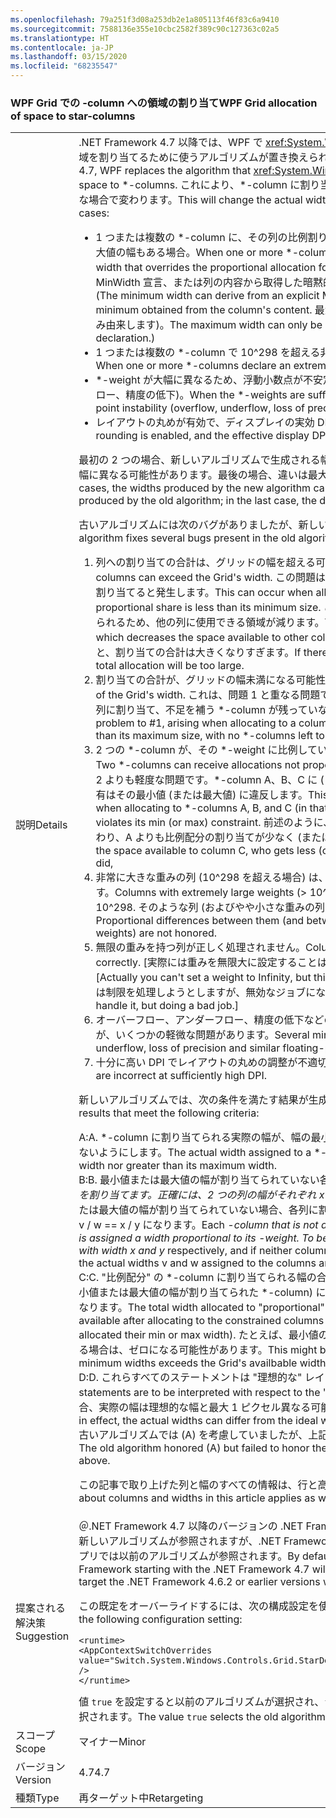 ```yaml
---
ms.openlocfilehash: 79a251f3d08a253db2e1a805113f46f83c6a9410
ms.sourcegitcommit: 7588136e355e10cbc2582f389c90c127363c02a5
ms.translationtype: HT
ms.contentlocale: ja-JP
ms.lasthandoff: 03/15/2020
ms.locfileid: "68235547"
---
```

### <a name="wpf-grid-allocation-of-space-to-star-columns"></a><span data-ttu-id="0969b-101">WPF Grid での -column への領域の割り当て</span><span class="sxs-lookup"><span data-stu-id="0969b-101">WPF Grid allocation of space to star-columns</span></span>

|   |   |
|---|---|
|<span data-ttu-id="0969b-102">説明</span><span class="sxs-lookup"><span data-stu-id="0969b-102">Details</span></span>|<span data-ttu-id="0969b-103">.NET Framework 4.7 以降では、WPF で <xref:System.Windows.Controls.Grid> が \*-column に領域を割り当てるために使うアルゴリズムが置き換えられます。</span><span class="sxs-lookup"><span data-stu-id="0969b-103">Starting with the .NET Framework 4.7, WPF replaces the algorithm that <xref:System.Windows.Controls.Grid> uses to allocate space to \*-columns.</span></span> <span data-ttu-id="0969b-104">これにより、\*-column に割り当てられる実際の幅が、次のようにさまざまな場合で変わります。</span><span class="sxs-lookup"><span data-stu-id="0969b-104">This will change the actual width assigned to \*-columns in a number of cases:</span></span><ul><li><span data-ttu-id="0969b-105">1 つまたは複数の \*-column に、その列の比例割り当てをオーバーライドする最小値または最大値の幅もある場合。</span><span class="sxs-lookup"><span data-stu-id="0969b-105">When one or more \*-columns also have a minimum or maximum width that overrides the proportional allocation for that colum.</span></span> <span data-ttu-id="0969b-106">(最小値の幅は、明示的な MinWidth 宣言、または列の内容から取得した暗黙的な最小値に由来する可能性があります。</span><span class="sxs-lookup"><span data-stu-id="0969b-106">(The minimum width can derive from an explicit MinWidth declaration, or from an implicit minimum obtained from the column's content.</span></span> <span data-ttu-id="0969b-107">最大値の幅は、明示的な MaxWidth 宣言にのみ由来します)。</span><span class="sxs-lookup"><span data-stu-id="0969b-107">The maximum width can only be defined explicitly, from a MaxWidth declaration.)</span></span></li><li><span data-ttu-id="0969b-108">1 つまたは複数の \*-column で 10^298 を超える非常に大きな \*-weight を宣言した場合。</span><span class="sxs-lookup"><span data-stu-id="0969b-108">When one or more \*-columns declare an extremely large \*-weight, greater than 10^298.</span></span></li><li><span data-ttu-id="0969b-109">\*-weight が大幅に異なるため、浮動小数点が不安定になる場合 (オーバーフロー、アンダーフロー、精度の低下)。</span><span class="sxs-lookup"><span data-stu-id="0969b-109">When the \*-weights are sufficiently different to encounter floating-point instability (overflow, underflow, loss of precision).</span></span></li><li><span data-ttu-id="0969b-110">レイアウトの丸めが有効で、ディスプレイの実効 DPI が十分に高い場合。</span><span class="sxs-lookup"><span data-stu-id="0969b-110">When layout rounding is enabled, and the effective display DPI is sufficiently high.</span></span></li></ul><span data-ttu-id="0969b-111">最初の 2 つの場合、新しいアルゴリズムで生成される幅は、古いアルゴリズムで生成される幅と大幅に異なる可能性があります。最後の場合、違いは最大で 1 から 2 ピクセルです。</span><span class="sxs-lookup"><span data-stu-id="0969b-111">In the first two cases, the widths produced by the new algorithm can be significantly different from those produced by the old algorithm; in the last case, the difference will be at most one or two pixels.</span></span><p/><span data-ttu-id="0969b-112">古いアルゴリズムには次のバグがありましたが、新しいアルゴリズムで修正されました。</span><span class="sxs-lookup"><span data-stu-id="0969b-112">The new algorithm fixes several bugs present in the old algorithm:</span></span><ol><li><span data-ttu-id="0969b-113">列への割り当ての合計は、グリッドの幅を超える可能性があります。</span><span class="sxs-lookup"><span data-stu-id="0969b-113">Total allocation to columns can exceed the Grid's width.</span></span> <span data-ttu-id="0969b-114">この問題は、比例配分が最小サイズ未満の列に領域を割り当てると発生します。</span><span class="sxs-lookup"><span data-stu-id="0969b-114">This can occur when allocating space to a column whose proportional share is less than its minimum size.</span></span> <span data-ttu-id="0969b-115">このアルゴリズムでは最小サイズが割り当てられるため、他の列に使用できる領域が減ります。</span><span class="sxs-lookup"><span data-stu-id="0969b-115">The algorithm allocates the minimum size, which decreases the space available to other columns.</span></span> <span data-ttu-id="0969b-116">割り当てる \*-column がなくなると、割り当ての合計は大きくなりすぎます。</span><span class="sxs-lookup"><span data-stu-id="0969b-116">If there are no \*-columns left to allocate, the total allocation will be too large.</span></span></li><li><span data-ttu-id="0969b-117">割り当ての合計が、グリッドの幅未満になる可能性があります。</span><span class="sxs-lookup"><span data-stu-id="0969b-117">Total allocation can fall short of the Grid's width.</span></span> <span data-ttu-id="0969b-118">これは、問題 1 と重なる問題で、比例配分共有が最大サイズを超えている列に割り当て、不足を補う \*-column が残っていない場合に発生します。</span><span class="sxs-lookup"><span data-stu-id="0969b-118">This is the dual problem to #1, arising when allocating to a column whose proportional share is greater than its maximum size, with no \*-columns left to take up the slack.</span></span></li><li><span data-ttu-id="0969b-119">2 つの \*-column が、その \*-weight に比例していない割り当てを受ける可能性があります。</span><span class="sxs-lookup"><span data-stu-id="0969b-119">Two \*-columns can receive allocations not proportional to their \*-weights.</span></span> <span data-ttu-id="0969b-120">これは問題 1、2 よりも軽度な問題です。\*-column A、B、C に (この順序で) 割り当てると、B の比例配分共有はその最小値 (または最大値) に違反します。</span><span class="sxs-lookup"><span data-stu-id="0969b-120">This is a milder version of #1/#2, arising when allocating to \*-columns A, B, and C (in that order), where B's proportional share violates its min (or max) constraint.</span></span> <span data-ttu-id="0969b-121">前述のように、これによって列 C に使用できる領域が変わり、A よりも比例配分の割り当てが少なく (または多く) なります。</span><span class="sxs-lookup"><span data-stu-id="0969b-121">As above, this changes the space available to column C, who gets less (or more) proportional allocation than A did,</span></span></li><li><span data-ttu-id="0969b-122">非常に大きな重みの列 (10^298 を超える場合) は、すべて 10^298 の重みとして処理されます。</span><span class="sxs-lookup"><span data-stu-id="0969b-122">Columns with extremely large weights (&gt; 10^298) are all treated as if they had weight 10^298.</span></span> <span data-ttu-id="0969b-123">そのような列 (およびやや小さな重みの列) の比例配分の差は考慮されません。</span><span class="sxs-lookup"><span data-stu-id="0969b-123">Proportional differences between them (and between columns with slightly smaller weights) are not honored.</span></span></li><li><span data-ttu-id="0969b-124">無限の重みを持つ列が正しく処理されません。</span><span class="sxs-lookup"><span data-stu-id="0969b-124">Columns with inifinte weights are not handled correctly.</span></span> <span data-ttu-id="0969b-125">[実際には重みを無限大に設定することはできませんが、これは人為的な制限です。</span><span class="sxs-lookup"><span data-stu-id="0969b-125">[Actually you can't set a weight to Infinity, but this is an artificial restriction.</span></span> <span data-ttu-id="0969b-126">割り当てコードは制限を処理しようとしますが、無効なジョブになります。]</span><span class="sxs-lookup"><span data-stu-id="0969b-126">The allocation code was trying to handle it, but doing a bad job.]</span></span></li><li><span data-ttu-id="0969b-127">オーバーフロー、アンダーフロー、精度の低下などの浮動小数点精度の問題を回避していますが、いくつかの軽微な問題があります。</span><span class="sxs-lookup"><span data-stu-id="0969b-127">Several minor problems while avoiding overflow, underflow, loss of precision and similar floating-point issues.</span></span></li><li><span data-ttu-id="0969b-128">十分に高い DPI でレイアウトの丸めの調整が不適切です。</span><span class="sxs-lookup"><span data-stu-id="0969b-128">Adjustments for layout rounding are incorrect at sufficiently high DPI.</span></span></li></ol><span data-ttu-id="0969b-129">新しいアルゴリズムでは、次の条件を満たす結果が生成されます。</span><span class="sxs-lookup"><span data-stu-id="0969b-129">The new algorithm produces results that meet the following criteria:</span></span><p/><span data-ttu-id="0969b-130">A:</span><span class="sxs-lookup"><span data-stu-id="0969b-130">A.</span></span> <span data-ttu-id="0969b-131">\*-column に割り当てられる実際の幅が、幅の最小値未満にならない、また幅の最大値を超えないようにします。</span><span class="sxs-lookup"><span data-stu-id="0969b-131">The actual width assigned to a \*-column is never less than its minimum width nor greater than its maximum width.</span></span><br/><span data-ttu-id="0969b-132">B:</span><span class="sxs-lookup"><span data-stu-id="0969b-132">B.</span></span> <span data-ttu-id="0969b-133">最小値または最大値の幅が割り当てられていない各 <em>-column に、その <em>-weight に比例した幅を割り当てます。正確には、2 つの列の幅がそれぞれ x</em>、y</em> と宣言され、いずれの列も最小値の幅または最大値の幅が割り当てられていない場合、各列に割り当てられる実際の幅 v と w は同じ比率の v / w == x / y になります。</span><span class="sxs-lookup"><span data-stu-id="0969b-133">Each <em>-column that is not assigned its minimum or maximum width is assigned a width proportional to its <em>-weight. To be precise, if two columns are declared with width x</em> and y</em> respectively, and if neither column receives its minimum or maximum width, the actual widths v and w assigned to the columns are in the same proportion: v / w == x / y.</span></span><br/><span data-ttu-id="0969b-134">C:</span><span class="sxs-lookup"><span data-stu-id="0969b-134">C.</span></span> <span data-ttu-id="0969b-135">&quot;比例配分&quot; の \*-column に割り当てられる幅の合計は、制限された列 (固定、自動、および最小値または最大値の幅が割り当てられた \*-column) に割り当てられた後に使用できる領域と同じなります。</span><span class="sxs-lookup"><span data-stu-id="0969b-135">The total width allocated to &quot;proportional&quot; \*-columns is equal to the space available after allocating to the constrained columns (fixed, auto, and \*-columns that are allocated their min or max width).</span></span> <span data-ttu-id="0969b-136">たとえば、最小値の幅の合計がグリッドに使用できる幅を超える場合は、ゼロになる可能性があります。</span><span class="sxs-lookup"><span data-stu-id="0969b-136">This might be zero, for instance if the sum of the minimum widths exceeds the Grid's availbable width.</span></span><br/><span data-ttu-id="0969b-137">D:</span><span class="sxs-lookup"><span data-stu-id="0969b-137">D.</span></span> <span data-ttu-id="0969b-138">これらすべてのステートメントは &quot;理想的な&quot; レイアウトを基準に解釈されます。</span><span class="sxs-lookup"><span data-stu-id="0969b-138">All these statements are to be interpreted with respect to the &quot;ideal&quot; layout.</span></span> <span data-ttu-id="0969b-139">レイアウトの丸めが有効な場合、実際の幅は理想的な幅と最大 1 ピクセル異なる可能性があります。</span><span class="sxs-lookup"><span data-stu-id="0969b-139">When layout rounding is in effect, the actual widths can differ from the ideal widths by as much as one pixel.</span></span><br/><span data-ttu-id="0969b-140">古いアルゴリズムでは (A) を考慮していましたが、上記の他の条件は考慮されていませんでした。</span><span class="sxs-lookup"><span data-stu-id="0969b-140">The old algorithm honored (A) but failed to honor the other criteria in the cases outlined above.</span></span><p/><span data-ttu-id="0969b-141">この記事で取り上げた列と幅のすべての情報は、行と高さにも適用されます。</span><span class="sxs-lookup"><span data-stu-id="0969b-141">Everything said about columns and widths in this article applies as well to rows and heights.</span></span>|
|<span data-ttu-id="0969b-142">提案される解決策</span><span class="sxs-lookup"><span data-stu-id="0969b-142">Suggestion</span></span>|<span data-ttu-id="0969b-143">＠.NET Framework 4.7 以降のバージョンの .NET Framework を対象とするアプリの場合、既定で新しいアルゴリズムが参照されますが、.NET Framework 4.6.2 以前のバージョンを対象とするアプリでは以前のアルゴリズムが参照されます。</span><span class="sxs-lookup"><span data-stu-id="0969b-143">By default, apps that target versions of the .NET Framework starting with the .NET Framework 4.7 will see the new algorithm, while apps that target the .NET Framework 4.6.2 or earlier versions will see the old algorithm.</span></span><p/><span data-ttu-id="0969b-144">この既定をオーバーライドするには、次の構成設定を使用します。</span><span class="sxs-lookup"><span data-stu-id="0969b-144">To override the default, use the following configuration setting:</span></span><pre><code class="lang-xml">&lt;runtime&gt;&#13;&#10;&lt;AppContextSwitchOverrides value=&quot;Switch.System.Windows.Controls.Grid.StarDefinitionsCanExceedAvailableSpace=true&quot; /&gt;&#13;&#10;&lt;/runtime&gt;&#13;&#10;</code></pre><span data-ttu-id="0969b-145">値 <code>true</code> を設定すると以前のアルゴリズムが選択され、<code>false</code> を設定すると新しいアルゴリズムが選択されます。</span><span class="sxs-lookup"><span data-stu-id="0969b-145">The value <code>true</code> selects the old algorithm, <code>false</code> selects the new algorithm.</span></span>|
|<span data-ttu-id="0969b-146">スコープ</span><span class="sxs-lookup"><span data-stu-id="0969b-146">Scope</span></span>|<span data-ttu-id="0969b-147">マイナー</span><span class="sxs-lookup"><span data-stu-id="0969b-147">Minor</span></span>|
|<span data-ttu-id="0969b-148">バージョン</span><span class="sxs-lookup"><span data-stu-id="0969b-148">Version</span></span>|<span data-ttu-id="0969b-149">4.7</span><span class="sxs-lookup"><span data-stu-id="0969b-149">4.7</span></span>|
|<span data-ttu-id="0969b-150">種類</span><span class="sxs-lookup"><span data-stu-id="0969b-150">Type</span></span>|<span data-ttu-id="0969b-151">再ターゲット中</span><span class="sxs-lookup"><span data-stu-id="0969b-151">Retargeting</span></span>|
